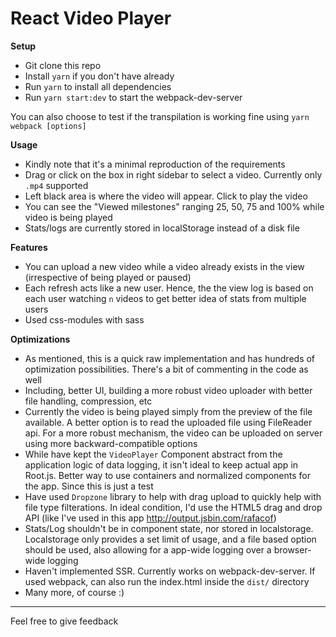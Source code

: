 # React Video Player

**Setup**

 * Git clone this repo
 * Install `yarn` if you don't have already
 * Run `yarn` to install all dependencies
 * Run `yarn start:dev` to start the webpack-dev-server

You can also choose to test if the transpilation is working fine using `yarn webpack [options]`


**Usage**

- Kindly note that it's a minimal reproduction of the requirements
- Drag or click on the box in right sidebar to select a video. Currently only `.mp4` supported
- Left black area is where the video will appear. Click to play the video
- You can see the "Viewed milestones" ranging 25, 50, 75 and 100% while video is being played
- Stats/logs are currently stored in localStorage instead of a disk file

**Features**

 - You can upload a new video while a video already exists in the view (irrespective of being played or paused)
 - Each refresh acts like a new user. Hence, the the view log is based on each user watching `n` videos to get better idea of stats from multiple users
 - Used css-modules with sass

**Optimizations**

 - As mentioned, this is a quick raw implementation and has hundreds of optimization possibilities. There's a bit of commenting in the code as well
 - Including, better UI, building a more robust video uploader with better file handling, compression, etc
 - Currently the video is being played simply from the preview of the file available. A better option is to read the uploaded file using FileReader api. For a more robust mechanism, the video can be uploaded on server using more backward-compatible options
 - While have kept the `VideoPlayer` Component abstract from the application logic of data logging, it isn't ideal to keep actual app in Root.js. Better way to use containers and normalized components for the app. Since this is just a test
 - Have used `Dropzone` library to help with drag upload to quickly help with file type filterations. In ideal condition, I'd use the HTML5 drag and drop API (like I've used in this app http://output.jsbin.com/rafacof)
 - Stats/Log shouldn't be in component state, nor stored in localstorage. Localstorage only provides a set limit of usage, and a file based option should be used, also allowing for a app-wide logging over a browser-wide logging
 - Haven't implemented SSR. Currently works on webpack-dev-server. If used webpack, can also run the index.html inside the `dist/` directory
 - Many more, of course :)

----
Feel free to give feedback